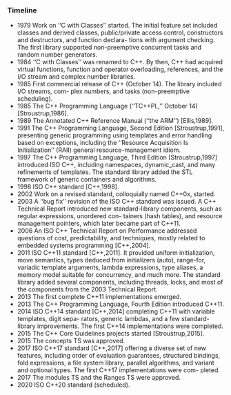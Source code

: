 ### Timeline
- 1979 Work on ‘‘C with Classes’’ started. The initial feature set included classes and derived classes, public/private access control, constructors and destructors, and function declara- tions with argument checking. The first library supported non-preemptive concurrent tasks and random number generators.
- 1984 ‘‘C with Classes’’ was renamed to C++. By then, C++ had acquired virtual functions, function and operator overloading, references, and the I/O stream and complex number libraries.
- 1985 First commercial release of C++ (October 14). The library included I/O streams, com- plex numbers, and tasks (non-preemptive scheduling).
- 1985 The C++ Programming Language (‘‘TC++PL,’’ October 14) [Stroustrup,1986].
- 1989 The Annotated C++ Reference Manual (‘‘the ARM’’) [Ellis,1989].
- 1991 The C++ Programming Language, Second Edition [Stroustrup,1991], presenting generic
programming using templates and error handling based on exceptions, including the
‘‘Resource Acquisition Is Initialization’’ (RAII) general resource-management idiom.
- 1997 The C++ Programming Language, Third Edition [Stroustrup,1997] introduced ISO C++, including namespaces, dynamic_cast, and many refinements of templates. The standard
library added the STL framework of generic containers and algorithms.
- 1998 ISO C++ standard [C++,1998].
- 2002 Work on a revised standard, colloquially named C++0x, started.
- 2003 A ‘‘bug fix’’ revision of the ISO C++ standard was issued. A C++ Technical Report
introduced new standard-library components, such as regular expressions, unordered con- tainers (hash tables), and resource management pointers, which later became part of C++11.
- 2006 An ISO C++ Technical Report on Performance addressed questions of cost, predictability, and techniques, mostly related to embedded systems programming [C++,2004].
- 2011 ISO C++11 standard [C++,2011]. It provided uniform initialization, move semantics, types deduced from initializers (auto), range-for, variadic template arguments, lambda expressions, type aliases, a memory model suitable for concurrency, and much more. The standard library added several components, including threads, locks, and most of the components from the 2003 Technical Report.
- 2013 The first complete C++11 implementations emerged.
- 2013 The C++ Programming Language, Fourth Edition introduced C++11.
- 2014 ISO C++14 standard [C++,2014] completing C++11 with variable templates, digit sepa-
rators, generic lambdas, and a few standard-library improvements. The first C++14
implementations were completed.
- 2015 The C++ Core Guidelines projects started [Stroustrup,2015].
- 2015 The concepts TS was approved.
- 2017 ISO C++17 standard [C++,2017] offering a diverse set of new features, including order of
evaluation guarantees, structured bindings, fold expressions, a file system library, parallel algorithms, and variant and optional types. The first C++17 implementations were com- pleted.
- 2017 The modules TS and the Ranges TS were approved.
- 2020 ISO C++20 standard (scheduled).